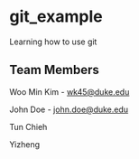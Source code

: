 # git_example

Learning how to use git


## Team Members

Woo Min Kim - wk45@duke.edu

John Doe - john.doe@duke.edu

Tun Chieh

Yizheng
